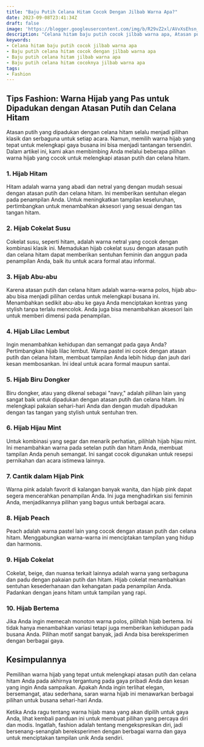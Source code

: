 ```yaml
---
title: "Baju Putih Celana Hitam Cocok Dengan Jilbab Warna Apa?"
date: 2023-09-08T23:41:34Z
draft: false
image: 'https://blogger.googleusercontent.com/img/b/R29vZ2xl/AVvXsEhsn_4NLLGWuHrhlw_5elJuM7A391V6JZGLyOx19hhGuJszJ-vHGlKAX1rBBbUCs6AyzL-BlYN_vKHW6n8aATpD-DTLLkB8_Eic85TxVClr4_QQ2p617m42AfiIcG-NKBcRCp2Mx1dqENCOFZJiYGGRsUAj6owMdRCCz9WM2XngJCUDp1_M5xNHr-YnOj4/s480/baju-putih-celana-hitam-cocok-dengan-jilbab-warna.webp'
description: "Celana hitam baju putih cocok jilbab warna apa, Atasan putih yang dipadukan dengan celana hitam selalu menjadi pilihan klasik dan serbaguna untuk setiap acara."
keywords:
- Celana hitam baju putih cocok jilbab warna apa
- Baju putih celana hitam cocok dengan jilbab warna apa
- Baju putih celana hitam jilbab warna apa
- Baju putih celana hitam cocoknya jilbab warna apa
tags:
- Fashion
---
```


## Tips Fashion: Warna Hijab yang Pas untuk Dipadukan dengan Atasan Putih dan Celana Hitam

Atasan putih yang dipadukan dengan celana hitam selalu menjadi pilihan klasik dan serbaguna untuk setiap acara. Namun, memilih warna hijab yang tepat untuk melengkapi gaya busana ini bisa menjadi tantangan tersendiri. Dalam artikel ini, kami akan membimbing Anda melalui beberapa pilihan warna hijab yang cocok untuk melengkapi atasan putih dan celana hitam.

### 1. Hijab Hitam

Hitam adalah warna yang abadi dan netral yang dengan mudah sesuai dengan atasan putih dan celana hitam. Ini memberikan sentuhan elegan pada penampilan Anda. Untuk meningkatkan tampilan keseluruhan, pertimbangkan untuk menambahkan aksesori yang sesuai dengan tas tangan hitam.

### 2. Hijab Cokelat Susu

Cokelat susu, seperti hitam, adalah warna netral yang cocok dengan kombinasi klasik ini. Memadukan hijab cokelat susu dengan atasan putih dan celana hitam dapat memberikan sentuhan feminin dan anggun pada penampilan Anda, baik itu untuk acara formal atau informal.

### 3. Hijab Abu-abu

Karena atasan putih dan celana hitam adalah warna-warna polos, hijab abu-abu bisa menjadi pilihan cerdas untuk melengkapi busana ini. Menambahkan sedikit abu-abu ke gaya Anda menciptakan kontras yang stylish tanpa terlalu mencolok. Anda juga bisa menambahkan aksesori lain untuk memberi dimensi pada penampilan.

### 4. Hijab Lilac Lembut

Ingin menambahkan kehidupan dan semangat pada gaya Anda? Pertimbangkan hijab lilac lembut. Warna pastel ini cocok dengan atasan putih dan celana hitam, membuat tampilan Anda lebih hidup dan jauh dari kesan membosankan. Ini ideal untuk acara formal maupun santai.

### 5. Hijab Biru Dongker

Biru dongker, atau yang dikenal sebagai "navy," adalah pilihan lain yang sangat baik untuk dipadukan dengan atasan putih dan celana hitam. Ini melengkapi pakaian sehari-hari Anda dan dengan mudah dipadukan dengan tas tangan yang stylish untuk sentuhan tren.

### 6. Hijab Hijau Mint

Untuk kombinasi yang segar dan menarik perhatian, pilihlah hijab hijau mint. Ini menambahkan warna pada setelan putih dan hitam Anda, membuat tampilan Anda penuh semangat. Ini sangat cocok digunakan untuk resepsi pernikahan dan acara istimewa lainnya.

### 7. Cantik dalam Hijab Pink

Warna pink adalah favorit di kalangan banyak wanita, dan hijab pink dapat segera mencerahkan penampilan Anda. Ini juga menghadirkan sisi feminin Anda, menjadikannya pilihan yang bagus untuk berbagai acara.

### 8. Hijab Peach

Peach adalah warna pastel lain yang cocok dengan atasan putih dan celana hitam. Menggabungkan warna-warna ini menciptakan tampilan yang hidup dan harmonis.

### 9. Hijab Cokelat

Cokelat, beige, dan nuansa terkait lainnya adalah warna yang serbaguna dan padu dengan pakaian putih dan hitam. Hijab cokelat menambahkan sentuhan kesederhanaan dan kehangatan pada penampilan Anda. Padankan dengan jeans hitam untuk tampilan yang rapi.

### 10. Hijab Bertema

Jika Anda ingin memecah monoton warna polos, pilihlah hijab bertema. Ini tidak hanya menambahkan variasi tetapi juga memberikan kehidupan pada busana Anda. Pilihan motif sangat banyak, jadi Anda bisa bereksperimen dengan berbagai gaya.

## Kesimpulannya

Pemilihan warna hijab yang tepat untuk melengkapi atasan putih dan celana hitam Anda pada akhirnya tergantung pada gaya pribadi Anda dan kesan yang ingin Anda sampaikan. Apakah Anda ingin terlihat elegan, bersemangat, atau sederhana, saran warna hijab ini menawarkan berbagai pilihan untuk busana sehari-hari Anda.

Ketika Anda ragu tentang warna hijab mana yang akan dipilih untuk gaya Anda, lihat kembali panduan ini untuk membuat pilihan yang percaya diri dan modis. Ingatlah, fashion adalah tentang mengekspresikan diri, jadi bersenang-senanglah bereksperimen dengan berbagai warna dan gaya untuk menciptakan tampilan unik Anda sendiri.